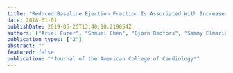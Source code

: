 ```yaml
---
title: "Reduced Baseline Ejection Fraction Is Associated With Increased Cardiovascular Mortality After Transcatheter Aortic Valve Replacement: Results From The PARTNER Ii Trials"
date: 2018-01-01
publishDate: 2019-05-25T13:40:10.219054Z
authors: ["Ariel Furer", "Shmuel Chen", "Bjorn Redfors", "Sammy Elmariah", "Philippe Pibarot", "Howard Herrmann", "Rebecca T Hahn", "Susheel K Kodali", "Vinod H Thourani", "William Fearon", " others"]
publication_types: ["2"]
abstract: ""
featured: false
publication: "*Journal of the American College of Cardiology*"
---
```


